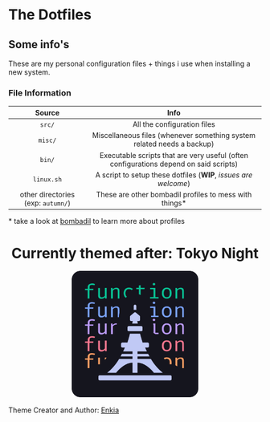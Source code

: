 # The Dotfiles
## Some info's
These are my personal configuration files + things i use when installing a new system.

### File Information

|               Source               |                             Info                             |
| :--------------------------------: | :----------------------------------------------------------: |
|               `src/`               |                 All the configuration files                  |
|              `misc/`               | Miscellaneous files (whenever something system related needs a backup) |
|               `bin/`               | Executable scripts that are very useful (often configurations depend on said scripts) |
|             `linux.sh`             | A script to setup these dotfiles (**WIP**, *issues are welcome*) |
| other directories (exp: `autumn/`) |        These are other bombadil profiles to mess with things\*          |

 \* take a look at [bombadil](https://github.com/oknozor/toml-bombadil) to learn more about profiles


<div align="center">
    <h1>Currently themed after: Tokyo Night</h1>
    <p></p>
    <img src=./tokyonight/img/icon.png height=50% width=50%>
</div>

Theme Creator and Author: [Enkia](https://github.com/enkia)
